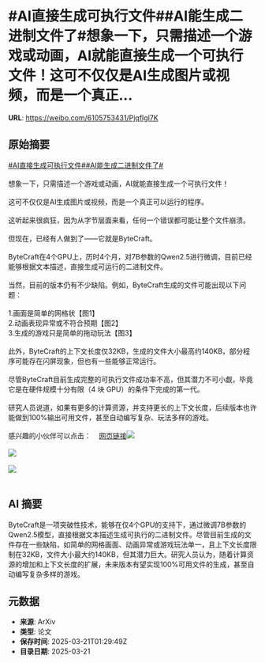 # #AI直接生成可执行文件##AI能生成二进制文件了#想象一下，只需描述一个游戏或动画，AI就能直接生成一个可执行文件！这可不仅仅是AI生成图片或视频，而是一个真正...

**URL**: https://weibo.com/6105753431/PjqfIgl7K

## 原始摘要

<a href="https://m.weibo.cn/search?containerid=231522type%3D1%26t%3D10%26q%3D%23AI%E7%9B%B4%E6%8E%A5%E7%94%9F%E6%88%90%E5%8F%AF%E6%89%A7%E8%A1%8C%E6%96%87%E4%BB%B6%23&amp;extparam=%23AI%E7%9B%B4%E6%8E%A5%E7%94%9F%E6%88%90%E5%8F%AF%E6%89%A7%E8%A1%8C%E6%96%87%E4%BB%B6%23" data-hide=""><span class="surl-text">#AI直接生成可执行文件#</span></a><a href="https://m.weibo.cn/search?containerid=231522type%3D1%26t%3D10%26q%3D%23AI%E8%83%BD%E7%94%9F%E6%88%90%E4%BA%8C%E8%BF%9B%E5%88%B6%E6%96%87%E4%BB%B6%E4%BA%86%23&amp;extparam=%23AI%E8%83%BD%E7%94%9F%E6%88%90%E4%BA%8C%E8%BF%9B%E5%88%B6%E6%96%87%E4%BB%B6%E4%BA%86%23" data-hide=""><span class="surl-text">#AI能生成二进制文件了#</span></a><br><br>想象一下，只需描述一个游戏或动画，AI就能直接生成一个可执行文件！<br><br>这可不仅仅是AI生成图片或视频，而是一个真正可以运行的程序。<br><br>这听起来很疯狂，因为从字节层面来看，任何一个错误都可能让整个文件崩溃。<br><br>但现在，已经有人做到了——它就是ByteCraft。<br><br>ByteCraft在4个GPU上，历时4个月，对7B参数的Qwen2.5进行微调，目前已经能够根据文本描述，直接生成可运行的二进制文件。<br><br>当然，目前的版本仍有不少缺陷。例如，ByteCraft生成的文件可能出现以下问题：<br><br>1.画面是简单的网格状【图1】<br>2.动画表现异常或不符合预期【图2】<br>3.生成的游戏只是简单的拖动玩法【图3】<br><br>此外，ByteCraft的上下文长度仅32KB，生成的文件大小最高约140KB，部分程序可能存在闪屏现象，但也有一些能够正常运行。<br><br>尽管ByteCraft目前生成完整的可执行文件成功率不高，但其潜力不可小觑，毕竟它是在硬件规模十分有限（4 块 GPU）的条件下完成的第一代。<br><br>研究人员说道，如果有更多的计算资源，并支持更长的上下文长度，后续版本也许能做到100%输出可用文件，甚至自动编写复杂、玩法多样的游戏。<br><br>感兴趣的小伙伴可以点击：<a href="https://weibo.cn/sinaurl?u=https%3A%2F%2Femygervais.github.io%2F2025%2F03%2F15%2Fbytecraft.html" data-hide=""><span class="url-icon"><img style="width: 1rem;height: 1rem" src="https://h5.sinaimg.cn/upload/2015/09/25/3/timeline_card_small_web_default.png" referrerpolicy="no-referrer"></span><span class="surl-text">网页链接</span></a><img style="" src="https://tvax2.sinaimg.cn/large/006Fd7o3gy1hzngircfivg30kq0mi7t0.gif" referrerpolicy="no-referrer"><br><br><img style="" src="https://tvax3.sinaimg.cn/large/006Fd7o3gy1hzngismh4vg30l40n4aiz.gif" referrerpolicy="no-referrer"><br><br><img style="" src="https://tvax3.sinaimg.cn/large/006Fd7o3gy1hzngizvz96g30gs0n0mzs.gif" referrerpolicy="no-referrer"><br><br>

## AI 摘要

ByteCraft是一项突破性技术，能够在仅4个GPU的支持下，通过微调7B参数的Qwen2.5模型，直接根据文本描述生成可执行的二进制文件。尽管目前生成的文件存在一些缺陷，如简单的网格画面、动画异常或游戏玩法单一，且上下文长度限制在32KB，文件大小最大约140KB，但其潜力巨大。研究人员认为，随着计算资源的增加和上下文长度的扩展，未来版本有望实现100%可用文件的生成，甚至自动编写复杂多样的游戏。

## 元数据

- **来源**: ArXiv
- **类型**: 论文
- **保存时间**: 2025-03-21T01:29:49Z
- **目录日期**: 2025-03-21
